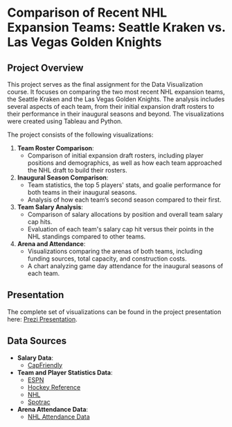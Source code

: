 # Comparison of Recent NHL Expansion Teams: Seattle Kraken vs. Las Vegas Golden Knights

## Project Overview
This project serves as the final assignment for the Data Visualization course. It focuses on comparing the two most recent NHL expansion teams, the Seattle Kraken and the Las Vegas Golden Knights. The analysis includes several aspects of each team, from their initial expansion draft rosters to their performance in their inaugural seasons and beyond. The visualizations were created using Tableau and Python.

The project consists of the following visualizations:
1. **Team Roster Comparison**: 
   - Comparison of initial expansion draft rosters, including player positions and demographics, as well as how each team approached the NHL draft to build their rosters.
2. **Inaugural Season Comparison**:
   - Team statistics, the top 5 players' stats, and goalie performance for both teams in their inaugural seasons.
   - Analysis of how each team’s second season compared to their first.
3. **Team Salary Analysis**:
   - Comparison of salary allocations by position and overall team salary cap hits.
   - Evaluation of each team's salary cap hit versus their points in the NHL standings compared to other teams.
4. **Arena and Attendance**:
   - Visualizations comparing the arenas of both teams, including funding sources, total capacity, and construction costs.
   - A chart analyzing game day attendance for the inaugural seasons of each team.

## Presentation
The complete set of visualizations can be found in the project presentation here: [Prezi Presentation](https://prezi.com/view/XwS7JjP36YnosjQJcjyr/).

## Data Sources
- **Salary Data**:
  - [CapFriendly](https://www.capfriendly.com)
- **Team and Player Statistics Data**:
  - [ESPN](https://www.espn.com)
  - [Hockey Reference](https://www.hockey-reference.com)
  - [NHL](https://www.nhl.com)
  - [Spotrac](https://www.spotrac.com)
- **Arena Attendance Data**:
  - [NHL Attendance Data](https://en.wikipedia.org/wiki/List_of_National_Hockey_League_attendance_figures)

